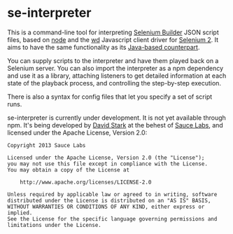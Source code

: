 se-interpreter
==============

This is a command-line tool for interpreting [Selenium Builder](http://www.sebuilder.com) JSON script files, based on [node](http://nodejs.org/) and the [wd](https://github.com/admc/wd) Javascript client driver for [Selenium 2](http://seleniumhq.org/). It aims to have the same functionality as its [Java-based counterpart](https://github.com/sebuilder/se-builder/wiki/Se-Interpreter).

You can supply scripts to the interpreter and have them played back on a Selenium server. You can also import the interpreter as a npm dependency and use it as a library, attaching listeners to get detailed information at each state of the playback process, and controlling the step-by-step execution.

There is also a syntax for config files that let you specify a set of script runs.

se-interpreter is currently under development. It is not yet available through npm. It's being developed by [David Stark](mailto:david.stark@zarkonnen.com) at the behest of [Sauce Labs](http://saucelabs.com/), and licensed under the Apache License, Version 2.0:

    Copyright 2013 Sauce Labs

    Licensed under the Apache License, Version 2.0 (the "License");
    you may not use this file except in compliance with the License.
    You may obtain a copy of the License at

        http://www.apache.org/licenses/LICENSE-2.0

    Unless required by applicable law or agreed to in writing, software
    distributed under the License is distributed on an "AS IS" BASIS,
    WITHOUT WARRANTIES OR CONDITIONS OF ANY KIND, either express or implied.
    See the License for the specific language governing permissions and
    limitations under the License.